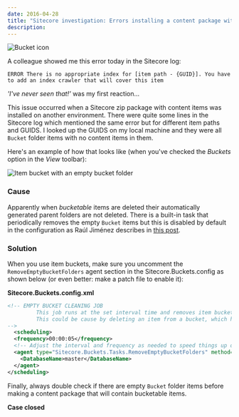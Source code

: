 ```yaml
---
date: 2016-04-28
title: "Sitecore investigation: Errors installing a content package with item buckets"
description:
---
```


![Bucket icon](/articles/2016/16.1.bucket_icon.png)

A colleague showed me this error today in the Sitecore log:

`ERROR There is no appropriate index for [item path - {GUID}]. You have to add an index crawler that will cover this item`

_'I've never seen that!'_ was my first reaction...

This issue occurred when a Sitecore zip package with content items was installed on another environment. There were quite some lines in the Sitecore log which mentioned the same error but for different item paths and GUIDS. I looked up the GUIDS on my local machine and they were all `Bucket` folder items with no content items in them.

Here's an example of how that looks like (when you've checked the _Buckets_ option in the _View_ toolbar):

![Item bucket with an empty bucket folder](/articles/2016/16.2.item_bucket_without_content.png)

### Cause

Apparently when _bucketable_ items are deleted their automatically generated parent folders are not deleted. There is a built-in task that periodically removes the empty `Bucket` items but this is disabled by default in the configuration as Raúl Jiménez describes in [this post](http://blog.rauljimenez.co.uk/the-depths-of-the-bucket/).

### Solution

When you use item buckets, make sure you uncomment the `RemoveEmptyBucketFolders` agent section in the Sitecore.Buckets.config as shown below (or even better: make a patch file to enable it):

**Sitecore.Buckets.config.xml**

```xml
<!-- EMPTY BUCKET CLEANING JOB
         This job runs at the set interval time and removes item bucket folders that no longer contain any items.
         This could be cause by deleting an item from a bucket, which has no other items in it.
-->
  <scheduling>
  <frequency>00:00:05</frequency>
  <!-- Adjust the interval and frequency as needed to speed things up on a local dev environment. -->
  <agent type="Sitecore.Buckets.Tasks.RemoveEmptyBucketFolders" method="Run" interval="00:00:10">
    <DatabaseName>master</DatabaseName>
  </agent>
</scheduling>
```

Finally, always double check if there are empty `Bucket` folder items before making a content package that will contain bucketable items. 

__Case closed__
